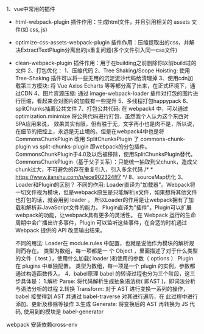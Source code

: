 1、vue中常用的插件
  * html-webpack-plugin
      插件作用：生成html文件，并且引用相关的 assets 文件(如 css, js)
  * optimize-css-assets-webpack-plugin
      插件作用：压缩提取出的css，并解决ExtractTextPlugin分离出的js重复问题(多个文件引入同一css文件)
  * clean-webpack-plugin
      插件作用：用于在building之前删除你以前build过的文件
2、打包优化：
    1、压缩代码
    2、Tree Shaking/Scope Hoisting: 使用 Tree-Shaking 插件可以将一些无用的沉淀泥沙代码给清理掉
    3、使用cdn加载第三方模块: 将 Vue Axios Echarts 等等都分离了出来，在正式环境下，通过CDN
    4、图片资源压缩: 通过 image-webpack-loader 插件对打包的图片进行压缩，看起来会对图片的加载有一些提升
    5、多线程打包happypack
    6、splitChunks抽离公共文件
    7、打包公共代码: 在 webpack4 中，可以通过 optimization.minimize 将公共代码进行打包，虽然我个人认为这个东西对SPA应用来说，
        效果其实有限，但有胜于无，文字再小也是肉不是，所以说，在细节的把控上，永远是无止境的。但是在webpack4中也是将
        CommonsChunkPlugin 改用 SplitChunksPlugin 了
        commons-chunk-plugin vs split-chunks-plugin
        即webpack的分包插件。CommonsChunkPlugin于4.0及以后被移除，使用SplitChunksPlugin替代。
        CommonsChunkPlugin（基于父子关系）：只能统一抽取到父chunk，造成父chunk过大，不可避免的存在重复引入，引入多余代码
        /*
        *    https://www.jianshu.com/p/ece902324ff7
        */
    8、sourceMap优化
3、Loader和Plugin的区别？
    不同的作⽤: Loader直译为"加载器"。Webpack将⼀切⽂件视为模块，但是webpack原⽣是只能解析js⽂件，如果想将其他⽂件
    也打包的话，就会⽤到 loader 。 所以Loader的作⽤是让webpack拥有了加载和解析⾮JavaScript⽂件的能⼒。
    Plugin直译为"插件"。Plugin可以扩展webpack的功能，让webpack具有更多的灵活性。 在 Webpack 运⾏的⽣命
    周期中会⼴播出许多事件，Plugin 可以监听这些事件，在合适的时机通过 Webpack 提供的 API 改变输出结果。

    不同的⽤法: Loader在 module.rules 中配置，也就是说他作为模块的解析规则⽽存在。 类型为数组，每⼀项都是⼀
    个 Object ，⾥⾯描述了对于什么类型的⽂件（ test ），使⽤什么加载( loader )和使⽤的参数（ options ）
    Plugin在 plugins 中单独配置。 类型为数组，每⼀项是⼀个 plugin 的实例，参数都通过构造函数传⼊。
4、babel原理
    babel 的转译过程也分为三个阶段，这三步具体是：
    1.解析 Parse: 将代码解析⽣成抽象语法树( 即AST )，即词法分析与语法分析的过程
    2.转换 Transform: 对于 AST 进⾏变换⼀系列的操作，babel 接受得到 AST 并通过 babel-traverse 对其进⾏遍历，在
    此过程中进⾏添加、更新及移除等操作
    3.⽣成 Generate: 将变换后的 AST 再转换为 JS 代码, 使⽤到的模块是 babel-generator

webpack 安装依赖cross-env